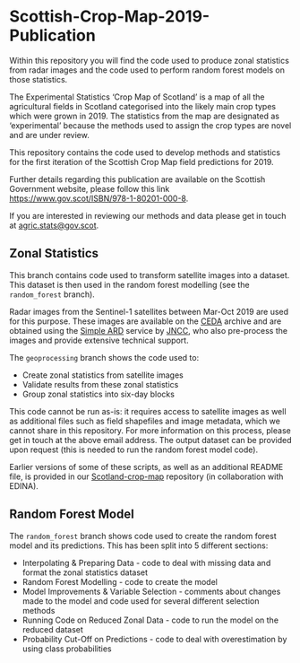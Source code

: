 # Scottish-Crop-Map-2019-Publication
Within this repository you will find the code used to produce zonal statistics from radar images and the code used to perform random forest models on those statistics.

The Experimental Statistics ‘Crop Map of Scotland’ is a map of all the agricultural fields in Scotland categorised into the likely main crop types which were grown in 2019. The statistics from the map are designated as ‘experimental’ because the methods used to assign the crop types are novel and are under review.

This repository contains the code used to develop methods and statistics for the first iteration of the Scottish Crop Map field predictions for 2019.

Further details regarding this publication are available on the Scottish Government website, please follow this link https://www.gov.scot/ISBN/978-1-80201-000-8.

If you are interested in reviewing our methods and data please get in touch at agric.stats@gov.scot.

## Zonal Statistics
This branch contains code used to transform satellite images into a dataset. This dataset is then used in the random forest modelling (see the `random_forest` branch).

Radar images from the Sentinel-1 satellites between Mar-Oct 2019 are used for this purpose. These images are available on the [CEDA](https://www.ceda.ac.uk/) archive and are obtained using the [Simple ARD](https://jncc.gov.uk/our-work/simple-ard-service/) service by [JNCC](https://jncc.gov.uk/), who also pre-process the images and provide extensive technical support.

The `geoprocessing` branch shows the code used to:

* Create zonal statistics from satellite images
* Validate results from these zonal statistics
* Group zonal statistics into six-day blocks

This code cannot be run as-is: it requires access to satellite images as well as additional files such as field shapefiles and image metadata, which we cannot share in this repository. For more information on this process, please get in touch at the above email address. The output dataset can be provided upon request (this is needed to run the random forest model code).

Earlier versions of some of these scripts, as well as an additional README file, is provided in our [Scotland-crop-map](https://github.com/cropmapteam/Scotland-crop-map) repository (in collaboration with EDINA).

## Random Forest Model
The `random_forest` branch shows code used to create the random forest model and its predictions. This has been split into 5 different sections:
* Interpolating & Preparing Data - code to deal with missing data and format the zonal statistics dataset 
* Random Forest Modelling - code to create the model
* Model Improvements & Variable Selection - comments about changes made to the model and code used for several different selection methods 
* Running Code on Reduced Zonal Data - code to run the model on the reduced dataset 
* Probability Cut-Off on Predictions - code to deal with overestimation by using class probabilities 
